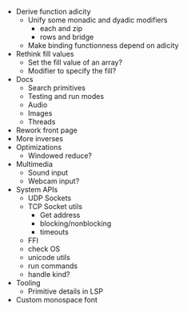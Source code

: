 - Derive function adicity
  - Unify some monadic and dyadic modifiers
    - each and zip
    - rows and bridge
  - Make binding functionness depend on adicity
- Rethink fill values
  - Set the fill value of an array?
  - Modifier to specify the fill?
- Docs
  - Search primitives
  - Testing and run modes
  - Audio
  - Images
  - Threads
- Rework front page
- More inverses
- Optimizations
  - Windowed reduce?
- Multimedia
  - Sound input
  - Webcam input?
- System APIs
  - UDP Sockets
  - TCP Socket utils
    - Get address
    - blocking/nonblocking
    - timeouts
  - FFI
  - check OS
  - unicode utils
  - run commands
  - handle kind?
- Tooling
  - Primitive details in LSP
- Custom monospace font
